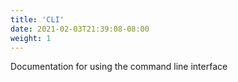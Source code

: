 ```yaml
---
title: 'CLI'
date: 2021-02-03T21:39:08-08:00
weight: 1
---
```


Documentation for using the command line interface
